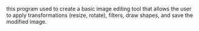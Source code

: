this program used to create a basic image editing tool that allows the user to apply transformations (resize, rotate), filters, draw shapes, and save the modified image.
